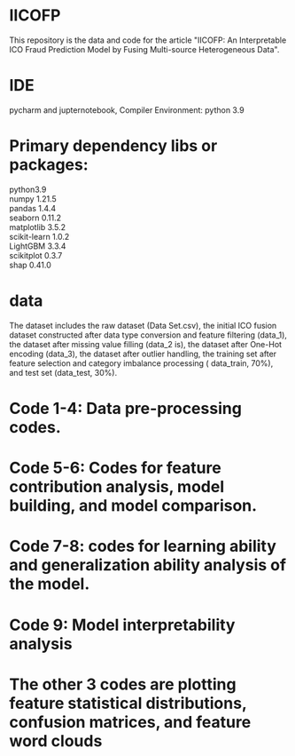 # IICOFP
 This repository is the data and code for the article "IICOFP: An Interpretable ICO Fraud Prediction Model by Fusing Multi-source Heterogeneous Data".
# IDE

pycharm and jupternotebook, Compiler Environment: python 3.9
# Primary dependency libs or packages:
python3.9 <br>numpy 1.21.5 <br> pandas 1.4.4 <br>seaborn 0.11.2 <br>matplotlib 3.5.2<br>scikit-learn 1.0.2 <br>LightGBM 3.3.4  <br>scikitplot 0.3.7  <br>shap 0.41.0 
# data
The dataset includes the raw dataset (Data Set.csv), the initial ICO fusion dataset constructed after data type conversion and feature filtering (data_1), the dataset after missing value filling (data_2 is), the dataset after One-Hot encoding (data_3), the dataset after outlier handling, the training set after feature selection and category imbalance processing ( data_train, 70%), and test set (data_test, 30%).
# Code 1-4: Data pre-processing codes.
# Code 5-6: Codes for feature contribution analysis, model building, and model comparison.
# Code 7-8: codes for learning ability and generalization ability analysis of the model.
# Code 9: Model interpretability analysis
# The other 3 codes are plotting feature statistical distributions, confusion matrices, and feature word clouds
